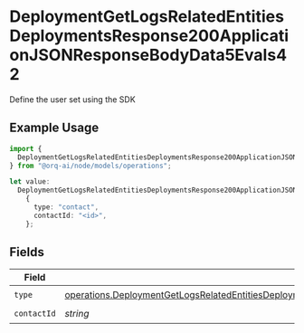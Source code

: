 # DeploymentGetLogsRelatedEntitiesDeploymentsResponse200ApplicationJSONResponseBodyData5Evals42

Define the user set using the SDK

## Example Usage

```typescript
import {
  DeploymentGetLogsRelatedEntitiesDeploymentsResponse200ApplicationJSONResponseBodyData5Evals42,
} from "@orq-ai/node/models/operations";

let value:
  DeploymentGetLogsRelatedEntitiesDeploymentsResponse200ApplicationJSONResponseBodyData5Evals42 =
    {
      type: "contact",
      contactId: "<id>",
    };
```

## Fields

| Field                                                                                                                                                                                                                                        | Type                                                                                                                                                                                                                                         | Required                                                                                                                                                                                                                                     | Description                                                                                                                                                                                                                                  |
| -------------------------------------------------------------------------------------------------------------------------------------------------------------------------------------------------------------------------------------------- | -------------------------------------------------------------------------------------------------------------------------------------------------------------------------------------------------------------------------------------------- | -------------------------------------------------------------------------------------------------------------------------------------------------------------------------------------------------------------------------------------------- | -------------------------------------------------------------------------------------------------------------------------------------------------------------------------------------------------------------------------------------------- |
| `type`                                                                                                                                                                                                                                       | [operations.DeploymentGetLogsRelatedEntitiesDeploymentsResponse200ApplicationJSONResponseBodyData5Evals42Type](../../models/operations/deploymentgetlogsrelatedentitiesdeploymentsresponse200applicationjsonresponsebodydata5evals42type.md) | :heavy_check_mark:                                                                                                                                                                                                                           | N/A                                                                                                                                                                                                                                          |
| `contactId`                                                                                                                                                                                                                                  | *string*                                                                                                                                                                                                                                     | :heavy_check_mark:                                                                                                                                                                                                                           | N/A                                                                                                                                                                                                                                          |